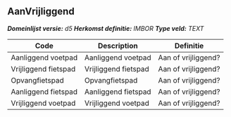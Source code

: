 ﻿## AanVrijliggend

*__Domeinlijst versie:__ d5*
*__Herkomst definitie:__ IMBOR*
*__Type veld:__ TEXT*

|__Code__ |__Description__ |__Definitie__	|
|	---	|	---	|   ---	| 
| Aanliggend voetpad | Aanliggend voetpad | Aan of vrijliggend? |
| Vrijliggend fietspad | Vrijliggend fietspad | Aan of vrijliggend? |
| Opvangfietspad | Opvangfietspad | Aan of vrijliggend? |
| Aanliggend fietspad | Aanliggend fietspad | Aan of vrijliggend? |
| Vrijliggend voetpad | Vrijliggend voetpad | Aan of vrijliggend? |
